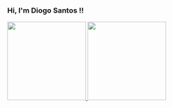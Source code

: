 ### Hi, I'm Diogo Santos !!

 <div>
  <a href="https://github.com/diogosantos18"/>
  <img height="180em" src="https://github-readme-stats.vercel.app/api?username=diogosantos18&show_icons=true&theme=dark&include_all_commits=true&count_private=true"/>
  <img height="180em" src="https://github-readme-stats.vercel.app/api/top-langs/?username=diogosantos18&layout=compact&langs_count=7&theme=dark"/>
</div>
